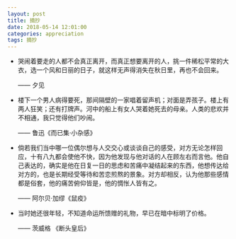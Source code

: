 ```yaml
---
layout: post
title: 摘抄
date: 2018-05-14 12:01:00
categories: appreciation
tags: 摘抄
---
```


- 哭闹着要走的人都不会真正离开，而真正想要离开的人，挑一件稀松平常的大衣，选一个风和日丽的日子，就这样无声得消失在秋日里，再也不会回来。

    —— 夕见

- 楼下一个男人病得要死，那间隔壁的一家唱着留声机；对面是弄孩子。楼上有两人狂笑；还有打牌声。河中的船上有女人哭着她死去的母亲。人类的悲欢并不相通，我只觉得他们吵闹。

    —— 鲁迅《而已集·小杂感》

- 倘若我们当中哪一位偶尔想与人交交心或谈谈自己的感受，对方无论怎样回应，十有八九都会使他不快，因为他发现与他对话的人在顾左右而言他。他自己表达的，确实是他在日复一日的思虑和苦痛中凝结起来的东西，他想传达给对方的，也是长期经受等待和苦恋煎熬的景象。对方却相反，认为他那些感情都是俗套，他的痛苦俯仰皆是，他的惆怅人皆有之。

    —— 阿尔贝·加缪《鼠疫》

- 当时她还很年轻，不知道命运所馈赠的礼物，早已在暗中标明了价格。

    —— 茨威格 《断头皇后》